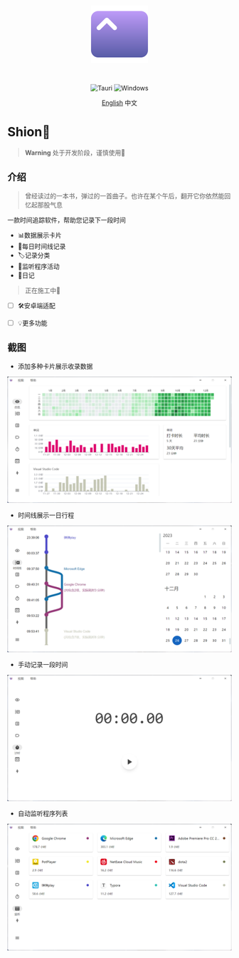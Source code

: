 <p align="center">
  <a href="https://shion.app/" target="_blank">
    <img src="./docs/logo.svg" width="128" height="128" alt="logo">
  </a>
</p>
<br/>

<p align="center">
  <img src="https://img.shields.io/badge/tauri-%2324C8DB.svg?style=for-the-badge&logo=tauri&logoColor=%23FFFFFF" alt="Tauri">
  <img src="https://img.shields.io/badge/Windows-0078D6?style=for-the-badge&logo=windows&logoColor=white" alt="Windows">
</p>

<p align="center">
  <a href="./README.md">English</a>
  中文
</p>

# Shion🍂

> **Warning**
> 处于开发阶段，谨慎使用🚧



## 介绍

> 曾经读过的一本书，弹过的一首曲子。也许在某个午后，翻开它你依然能回忆起那股气息

一款时间追踪软件，帮助您记录下一段时间

+ 📊数据展示卡片
+ 📅每日时间线记录
+ 🏷️记录分类
+ 👀监听程序活动
+ 📖日记



> 正在施工中🚧

- [ ] 🛠️安卓端适配
- [ ] 💡更多功能




## 截图

+ 添加多种卡片展示收录数据

![](./docs/zh-1.png)



+ 时间线展示一日行程

![](./docs/zh-2.png)



+ 手动记录一段时间

![](./docs/zh-3.png)



+ 自动监听程序列表

![](./docs/zh-4.png)

